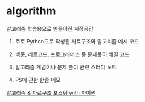 # algorithm
알고리즘 학습용으로 만들어진 저장공간

1. 주로 Python으로 작성된 자료구조와 알고리즘 예시 코드

2. 백준, 리트코드, 프로그래머스 등 문제풀이 해결 코드

3. 알고리즘 개념이나 문제 풀이 관련 스터디 노트

4. PS에 관한 한줄 메모

[알고리즘 & 자료구조 포스팅 with 파이썬](https://velog.io/@yeseolee?tag=python)
